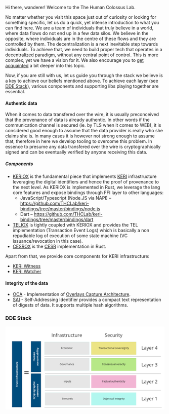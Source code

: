 Hi there, wanderer! Welcome to the The Human Colossus Lab.

No matter whether you visit this space just out of curiosity or looking for something specific, let us do a quick, yet intense introduction to what you can find here. We are a team of individuals that truly believe in a world, where data flows do not end up in a few data silos. We believe in the opposite, where individuals are in the centre of these flows and they are controlled by them. The decentralization is a next inevitable step towards individuals. To achieve that, we need to build proper tech that operates in a decentralized paradigm, without any central point of control. This is more complex, yet we have a vision for it. We also encourage you to [get acquainted](https://humancolossus.foundation/blog/dde-first-contact) a bit deeper into this topic.

Now, if you are still with us, let us guide you through the stack we believe is a key to achieve our beliefs mentioned above. To achieve each layer (see [DDE Stack](https://github.com/THCLab#dde-stack)), various components and supporting libs playing together are essential. 

#### Authentic data

When it comes to data transfered over the wire, it is usually preconceived that the provenance of data is already authentic. In other words if the communication channel is secured (ie. by TLS when it comes to WEB), it is considered good enough to assume that the data provider is really who she claims she is. In many cases it is however not strong enough to assume that, therefore in here we develop tooling to overcome this problem. In essence to presume any data transfered over the wire is cryptographically signed and can be eventually verified by anyone receiving this data.

##### Components
- [KERIOX](https://github.com/THCLab/keriox) is the fundamental piece that implements [KERI](https://keri.one/) infrastructure leveraging the digital identifiers and hence the proof of provenance to the next level. As KERIOX is implemented in Rust, we leverage the lang core features and expose bindings through FFI layer to other languages:
  - JavaScript/Typescript (Node.JS via NAPI) – https://github.com/THCLab/keri-bindings/tree/master/bindings/node.js
  - Dart – https://github.com/THCLab/keri-bindings/tree/master/bindings/dart
- [TELIOX](https://github.com/THCLab/teliox) is tightly coupled with KERIOX and provides the TEL implementation (Transaction Event Logs) which is basically a non repudiable log of execution of some state machine (VC issuance/revocation in this case).
- [CESROX](https://github.com/THCLab/cesrox) is the [CESR](https://weboftrust.github.io/ietf-cesr/draft-ssmith-cesr.html) implementation in Rust.

Apart from that, we provide core components for KERI infrastructure:
- [KERI Witness](https://hub.docker.com/r/humancolossus/keriox-witness)
- [KERI Watcher](https://hub.docker.com/r/humancolossus/keriox-watcher)

#### Integrity of the data

- [OCA](https://github.com/THCLab/oca-rs) - Implementation of [Overlays Capture Architecture](https://oca.colossi.network/).
- [SAI](https://github.com/THCLab/sai) - Self-Addressing Identifier provides a compact text representation of digests of data. It supports multiple hash algorithms.







### DDE Stack
![alt text](profile/stack2.png "DDE stack")




<!--

**Here are some ideas to get you started:**

🙋‍♀️ A short introduction - what is your organization all about?
🌈 Contribution guidelines - how can the community get involved?
👩‍💻 Useful resources - where can the community find your docs? Is there anything else the community should know?
🍿 Fun facts - what does your team eat for breakfast?
🧙 Remember, you can do mighty things with the power of [Markdown](https://docs.github.com/github/writing-on-github/getting-started-with-writing-and-formatting-on-github/basic-writing-and-formatting-syntax)
-->
